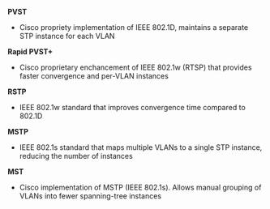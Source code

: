 **PVST**
- Cisco propriety implementation of IEEE 802.1D, maintains a separate STP instance for each VLAN

**Rapid PVST+**
- Cisco proprietary enchancement of IEEE 802.1w (RTSP) that provides faster convergence and per-VLAN instances

**RSTP**
- IEEE 802.1w standard that improves convergence time compared to 802.1D

**MSTP**
- IEEE 802.1s standard that maps multiple VLANs to a single STP instance, reducing the number of instances

**MST**
- Cisco implementation of MSTP (IEEE 802.1s). Allows manual grouping of VLANs into fewer spanning-tree instances

